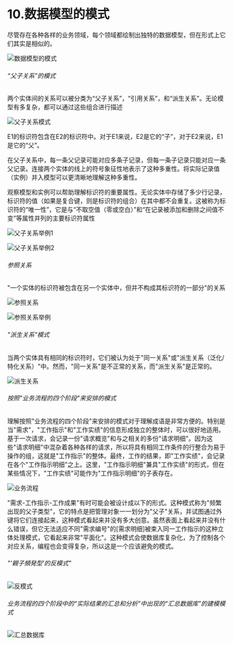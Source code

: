 # 10.数据模型的模式

尽管存在各种各样的业务领域，每个领域都绘制出独特的数据模型，但在形式上它们其实是相似的。

![数据模型的模式](https://github.com/RNCloudService/higher-process/blob/main/pic/17.jpg)



###### “父子关系”的模式

两个实体间的关系可以被分类为“父子关系”，“引用关系”，和“派生关系”。无论模型有多复杂，都可以通过这些组合进行描述

![父子关系模式](https://github.com/RNCloudService/higher-process/blob/main/pic/18.jpg)

E1的标识符包含在E2的标识符中。对于E1来说，E2是它的“子”，对于E2来说，E1是它的“父”。

在父子关系中，每一条父记录可能对应多条子记录，但每一条子记录只能对应一条父记录。连接两个实体的线上的符号象征性地表示了这种多重性。将实际记录值（实例）并入模型可以更清晰地理解这种多重性。

观察模型和实例可以帮助理解标识符的重要属性。无论实体中存储了多少行记录，标识符的值（如果是复合键，则是标识符的组合）在其中都不会重复。这被称为标识符的“唯一性”，它是与“不取空值（零或空白）”和“在记录被添加和删除之间值不变”等属性并列的主要标识符属性



![父子关系举例1](https://github.com/RNCloudService/higher-process/blob/main/pic/19.jpg)

![父子关系举例2](https://github.com/RNCloudService/higher-process/blob/main/pic/20.jpg)



###### 参照关系

"一个实体的标识符被包含在另一个实体中，但并不构成其标识符的一部分"的关系

![参照关系](https://github.com/RNCloudService/higher-process/blob/main/pic/21.jpg)

![参照关系举例](https://github.com/RNCloudService/higher-process/blob/main/pic/22.jpg)



###### "派生关系"模式

当两个实体具有相同的标识符时，它们被认为处于"同一关系"或"派生关系（泛化/特化关系）"中。然而，"同一关系"是不正常的关系，而"派生关系"是正常的。

![派生关系](https://github.com/RNCloudService/higher-process/blob/main/pic/23.jpg)



###### 按照"业务流程的四个阶段"来安排的模式

理解按照"业务流程的四个阶段"来安排的模式对于理解成语是非常方便的。特别是当"需求"，"工作指示"和"工作实绩"的信息形成独立的整体时，可以很好地适用。基于一次请求，会记录一份"请求概览"和与之相关的多份"请求明细"。因为这些"请求明细"中混杂着各种各样的请求，所以将具有相同工作条件的行整合为易于操作的组，这就是"工作指示"的整体。最终，工作的结果，即"工作实绩"，会记录在各个"工作指示明细"之上。这里，"工作指示明细"兼具"工作实绩"的形式，但在某些情况下，"工作实绩"可能作为"工作指示明细"的子表存在。

![业务流程](https://github.com/RNCloudService/higher-process/blob/main/pic/24.jpg)



"需求-工作指示-工作成果"有时可能会被设计成以下的形式。这种模式称为"频繁出现的父子类型"，它的特点是把管理对象一一划分为"父子"关系，并试图通过外键将它们连接起来，这种模式看起来并没有多大创意。虽然表面上看起来并没有什么错误，但它无法适应不同"需求编号"的[需求明细]被束入同一工作指示的这种立体处理模式，它看起来非常"平面化"。这种模式会使数据库复杂化，为了控制各个对应关系，编程也会变得复杂，所以这是一个应该避免的模式。



###### "'親子頻発型'的反模式"

![反模式](https://github.com/RNCloudService/higher-process/blob/main/pic/25.jpg)



###### 业务流程的四个阶段中的“实际结果的汇总和分析”中出现的“汇总数据库”的建模模式

![汇总数据库](https://github.com/RNCloudService/higher-process/blob/main/pic/26.jpg)



